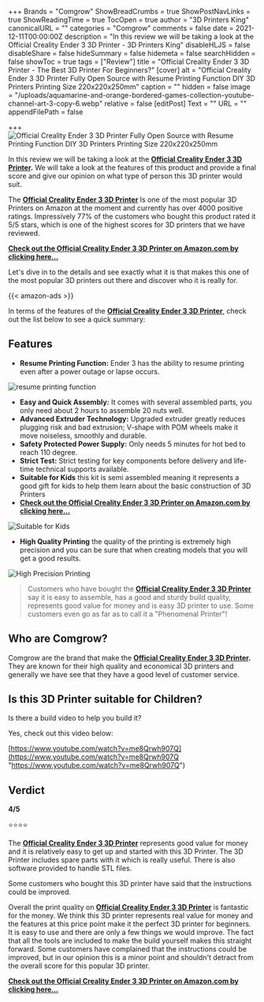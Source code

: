 +++
Brands = "Comgrow"
ShowBreadCrumbs = true
ShowPostNavLinks = true
ShowReadingTime = true
TocOpen = true
author = "3D Printers King"
canonicalURL = ""
categories = "Comgrow"
comments = false
date = 2021-12-11T00:00:00Z
description = "In this review we will be taking a look at the Official Creality Ender 3 3D Printer - 3D Printers King"
disableHLJS = false
disableShare = false
hideSummary = false
hidemeta = false
searchHidden = false
showToc = true
tags = ["Review"]
title = "Official Creality Ender 3 3D Printer - The Best 3D Printer For Beginners?"
[cover]
alt = "Official Creality Ender 3 3D Printer Fully Open Source with Resume Printing Function DIY 3D Printers Printing Size 220x220x250mm"
caption = ""
hidden = false
image = "/uploads/aquamarine-and-orange-bordered-games-collection-youtube-channel-art-3-copy-6.webp"
relative = false
[editPost]
Text = ""
URL = ""
appendFilePath = false

+++
![Official Creality Ender 3 3D Printer Fully Open Source with Resume Printing Function DIY 3D Printers Printing Size 220x220x250mm](/uploads/61e4e1vskgs-_sx522_.jpg)

In this review we will be taking a look at the [**Official Creality Ender 3 3D Printer**](https://www.amazon.com/gp/product/B07D218NX3/ref=as_li_tl?ie=UTF8&tag=3dprintersking-20&camp=1789&creative=9325&linkCode=as2&creativeASIN=B07D218NX3&linkId=e109f7dad5b2be13922a920bf49bfbe6)**.**  We will take a look at the features of this product and provide a final score and give our opinion on what type of person this 3D printer would suit.

The [**Official Creality Ender 3 3D Printer**](https://www.amazon.com/gp/product/B07D218NX3/ref=as_li_tl?ie=UTF8&tag=3dprintersking-20&camp=1789&creative=9325&linkCode=as2&creativeASIN=B07D218NX3&linkId=e109f7dad5b2be13922a920bf49bfbe6) Is one of the most popular 3D Printers on Amazon at the moment and currently has over 4000 positive ratings.  Impressively 77% of the customers who bought this product rated it 5/5 stars, which is one of the highest scores for 3D printers that we have reviewed.

[**Check out the Official Creality Ender 3 3D Printer on Amazon.com by clicking here…**](https://www.amazon.com/gp/product/B07D218NX3/ref=as_li_tl?ie=UTF8&tag=3dprintersking-20&camp=1789&creative=9325&linkCode=as2&creativeASIN=B07D218NX3&linkId=e109f7dad5b2be13922a920bf49bfbe6)

Let's dive in to the details and see exactly what it is that makes this one of the most popular 3D printers out there and discover who it is really for.

{{< amazon-ads >}}

In terms of the features of the [**Official Creality Ender 3 3D Printer**](https://www.amazon.com/gp/product/B07D218NX3/ref=as_li_tl?ie=UTF8&tag=3dprintersking-20&camp=1789&creative=9325&linkCode=as2&creativeASIN=B07D218NX3&linkId=e109f7dad5b2be13922a920bf49bfbe6), check out the list below to see a quick summary:

## Features

* **Resume Printing Function:** Ender 3 has the ability to resume printing even after a power outage or lapse occurs.

![resume printing function](https://m.media-amazon.com/images/S/aplus-media/sc/46b92632-dc34-43e0-8e07-7fe8e9819ff1.__CR0,0,300,300_PT0_SX300_V1___.jpg)

* **Easy and Quick Assembly:** It comes with several assembled parts, you only need about 2 hours to assemble 20 nuts well.
* **Advanced Extruder Technology:** Upgraded extruder greatly reduces plugging risk and bad extrusion; V-shape with POM wheels make it move noiseless, smoothly and durable.
* **Safety Protected Power Supply:** Only needs 5 minutes for hot bed to reach 110 degree.
* **Strict Test:** Strict testing for key components before delivery and life-time technical supports available.
* **Suitable for Kids** this kit is semi assembled meaning it represents a good gift for kids to help them learn about the basic construction of 3D Printers
* [**Check out the Official Creality Ender 3 3D Printer on Amazon.com by clicking here…**](https://www.amazon.com/gp/product/B07D218NX3/ref=as_li_tl?ie=UTF8&tag=3dprintersking-20&camp=1789&creative=9325&linkCode=as2&creativeASIN=B07D218NX3&linkId=e109f7dad5b2be13922a920bf49bfbe6)

![Suitable for Kids ](https://m.media-amazon.com/images/S/aplus-media/sc/3dc0ea23-f0b2-49c8-89c9-b245da43ceb1.__CR0,0,300,300_PT0_SX300_V1___.jpg)

* **High Quality Printing** the quality of the printing is extremely high precision and you can be sure that when creating models that you will get a good results.

![High Precision Printing](https://m.media-amazon.com/images/S/aplus-media/sc/ab8242d4-fd60-40bc-a4fd-910349c4766e.__CR0,0,300,300_PT0_SX300_V1___.jpg)

> Customers who have bought the [**Official Creality Ender 3 3D Printer**](https://www.amazon.com/gp/product/B07BR3F9N6/ref=as_li_tl?ie=UTF8&tag=3dprintersking-20&camp=1789&creative=9325&linkCode=as2&creativeASIN=B07BR3F9N6&linkId=fcd2c640d9aaea4c9573d26bebc6a13f) say it is easy to assemble, has a good and sturdy build quality, represents good value for money and is easy 3D printer to use.  Some customers even go as far as to call it a "Phenomenal Printer"!

## Who are Comgrow?

Comgrow are the brand that make the [**Official Creality Ender 3 3D Printer**](https://www.amazon.com/gp/product/B07D218NX3/ref=as_li_tl?ie=UTF8&tag=3dprintersking-20&camp=1789&creative=9325&linkCode=as2&creativeASIN=B07D218NX3&linkId=e109f7dad5b2be13922a920bf49bfbe6)**.**  They are known for their high quality and economical 3D printers and generally we have see that they have a good level of customer service.

## Is this 3D Printer suitable for Children?

Is there a build video to help you build it?

Yes, check out this video below:

[https://www.youtube.com/watch?v=me8Qrwh907Q](https://www.youtube.com/watch?v=me8Qrwh907Q "https://www.youtube.com/watch?v=me8Qrwh907Q")

## Verdict

**4/5**

⭐⭐⭐⭐

The [**Official Creality Ender 3 3D Printer**](https://www.amazon.com/gp/product/B07D218NX3/ref=as_li_tl?ie=UTF8&tag=3dprintersking-20&camp=1789&creative=9325&linkCode=as2&creativeASIN=B07D218NX3&linkId=e109f7dad5b2be13922a920bf49bfbe6) represents good value for money and it is relatively easy to get up and started with this 3D Printer.  The 3D Printer includes spare parts with it which is really useful.  There is also software provided to handle STL files.

Some customers who bought this 3D printer have said that the instructions could be improved.

Overall the print quality on [**Official Creality Ender 3 3D Printer**](https://www.amazon.com/gp/product/B07D218NX3/ref=as_li_tl?ie=UTF8&tag=3dprintersking-20&camp=1789&creative=9325&linkCode=as2&creativeASIN=B07D218NX3&linkId=e109f7dad5b2be13922a920bf49bfbe6) is fantastic for the money.  We think this 3D printer represents real value for money and the features at this price point make it the perfect 3D printer for beginners.  It is easy to use and there are only a few things we would improve.  The fact that all the tools are included to make the build yourself makes this straight forward.  Some customers have complained that the instructions could be improved, but in our opinion this is a minor point and shouldn't detract from the overall score for this popular 3D printer.

[**Check out the Official Creality Ender 3 3D Printer on Amazon.com by clicking here…**](https://www.amazon.com/gp/product/B07D218NX3/ref=as_li_tl?ie=UTF8&tag=3dprintersking-20&camp=1789&creative=9325&linkCode=as2&creativeASIN=B07D218NX3&linkId=e109f7dad5b2be13922a920bf49bfbe6)